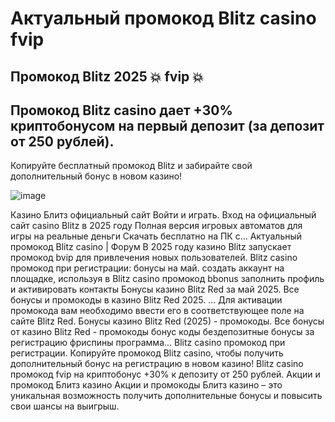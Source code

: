 # Актуальный промокод Blitz casino fvip

## Промокод Blitz 2025 💥 fvip 💥

## Промокод Blitz casino дает +30% криптобонусом на первый депозит (за депозит от 250 рублей).

Копируйте бесплатный промокод Blitz и забирайте свой дополнительный бонус в новом казино!


![image](https://github.com/user-attachments/assets/4e294e02-1d91-4d8f-a264-976eaf255c07)



Казино Блитз официальный сайт Войти и играть. Вход на официальный сайт casino Blitz в 2025 году Полная версия игровых автоматов для игры на реальные деньги Скачать бесплатно на ПК с...
Актуальный промокод Blitz casino | Форум В 2025 году казино Blitz запускает промокод bvip для привлечения новых пользователей.
Blitz casino промокод при регистрации: бонусы на май. создать аккаунт на площадке, используя в Blitz casino промокод bbonus
заполнить профиль и активировать контакты
Бонусы казино Blitz Red за май 2025. Все бонусы и промокоды в казино Blitz Red 2025. ... Для активации промокода вам необходимо ввести его в соответствующее поле на сайте Blitz Red.
Бонусы казино Blitz Red (2025) - промокоды.
Все бонусы от казино Blitz Red - промокоды бонус коды бездепозитные бонусы за регистрацию фриспины программа...
Blitz casino промокод при регистрации.
Копируйте промокод Blitz casino, чтобы получить дополнительный бонус на регистрацию в новом казино! Blitz casino промокод fvip на криптобонус +30% к депозиту от 250 рублей.
Акции и промокод Блитз казино
Акции и промокоды Блитз казино – это уникальная возможность получить дополнительные бонусы и повысить свои шансы на выигрыш.
